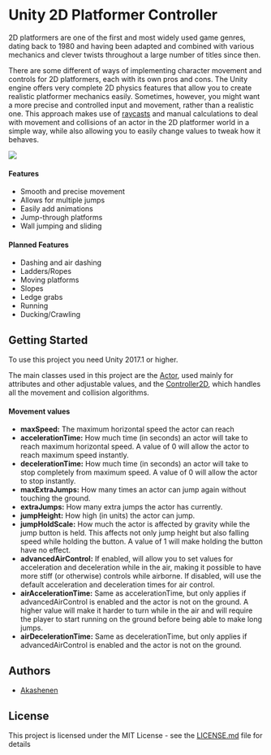 # Unity 2D Platformer Controller

2D platformers are one of the first and most widely used game genres, dating back to 1980 and having been adapted and combined with various mechanics and clever twists throughout a large number of titles since then. 

There are some different of ways of implementing character movement and controls for 2D platformers, each with its own pros and cons. The Unity engine offers very complete 2D physics features that allow you to create realistic platformer mechanics easily. Sometimes, however, you might want a more precise and controlled input and movement, rather than a realistic one. This approach makes use of [raycasts](https://docs.unity3d.com/ScriptReference/Physics.Raycast.html) and manual calculations to deal with movement and collisions of an actor in the 2D platformer world in a simple way, while also allowing you to easily change values to tweak how it behaves.

![](https://github.com/akashenen/2d-platformer-controller/blob/master/Gifs/demo.gif)

#### Features
* Smooth and precise movement
* Allows for multiple jumps
* Easily add animations
* Jump-through platforms
* Wall jumping and sliding
  
#### Planned Features
* Dashing and air dashing
* Ladders/Ropes
* Moving platforms
* Slopes
* Ledge grabs
* Running
* Ducking/Crawling


## Getting Started

To use this project you need Unity 2017.1 or higher. 

The main classes used in this project are the [Actor](https://github.com/akashenen/2d-platformer-controller/blob/master/Assets/Scripts/Actor.cs), used mainly for attributes and other adjustable values, and the [Controller2D](https://github.com/akashenen/2d-platformer-controller/blob/master/Assets/Scripts/Controller2D.cs), which handles all the movement and collision algorithms.

#### Movement values
* **maxSpeed:** The maximum horizontal speed the actor can reach
* **accelerationTime:** How much time (in seconds) an actor will take to reach maximum horizontal speed. A value of 0 will allow the actor to reach maximum speed instantly.
* **decelerationTime:** How much time (in seconds) an actor will take to stop completely from maximum speed. A value of 0 will allow the actor to stop instantly.
* **maxExtraJumps:** How many times an actor can jump again without touching the ground.
* **extraJumps:** How many extra jumps the actor has currently.
* **jumpHeight:** How high (in units) the actor can jump.
* **jumpHoldScale:** How much the actor is affected by gravity while the jump button is held. This affects not only jump height but also falling speed while holding the button. A value of 1 will make holding the button have no effect.
* **advancedAirControl:** If enabled, will allow you to set values for acceleration and deceleration while in the air, making it possible to have more stiff (or otherwise) controls while airborne. If disabled, will use the default acceleration and deceleration times for air control.
* **airAccelerationTime:** Same as accelerationTime, but only applies if advancedAirControl is enabled and the actor is not on the ground. A higher value will make it harder to turn while in the air and will require the player to start running on the ground before being able to make long jumps.
* **airDecelerationTime:** Same as decelerationTime, but only applies if advancedAirControl is enabled and the actor is not on the ground.

## Authors

* [Akashenen](https://github.com/akashenen/)

## License

This project is licensed under the MIT License - see the [LICENSE.md](LICENSE.md) file for details

